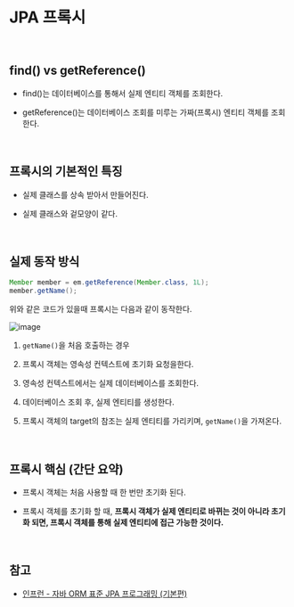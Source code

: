 # JPA 프록시

<br>

## find() vs getReference()

- find()는 데이터베이스를 통해서 실제 엔티티 객체를 조회한다.

- getReference()는 데이터베이스 조회를 미루는 가짜(프록시) 엔티티 객체를 조회한다.

<br>

## 프록시의 기본적인 특징

- 실제 클래스를 상속 받아서 만들어진다.

- 실제 클래스와 겉모양이 같다.

<br>

## 실제 동작 방식

```java
Member member = em.getReference(Member.class, 1L);
member.getName();
```

위와 같은 코드가 있을때 프록시는 다음과 같이 동작한다.

![image](https://user-images.githubusercontent.com/23515771/92609099-2335f400-f2f1-11ea-9d30-608e3b6e8d67.png)

1. `getName()`을 처음 호출하는 경우

2. 프록시 객체는 영속성 컨텍스트에 초기화 요청을한다.

3. 영속성 컨텍스트에서는 실제 데이터베이스를 조회한다.

4. 데이터베이스 조회 후, 실제 엔티티를 생성한다.

5. 프록시 객체의 target의 참조는 실제 엔티티를 가리키며, `getName()`을 가져온다.

<br>

## 프록시 핵심 (간단 요약)

- 프록시 객체는 처음 사용할 때 한 번만 초기화 된다.

- 프록시 객체를 초기화 할 때, **프록시 객체가 실제 엔티티로 바뀌는 것이 아니라 초기화 되면, 프록시 객체를 통해 실제 엔티티에 접근 가능한 것이다.**

<br>

## 참고

- [인프런 - 자바 ORM 표준 JPA 프로그래밍 (기본편)](https://www.inflearn.com/course/ORM-JPA-Basic/dashboard)
